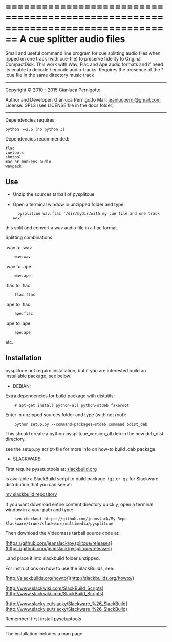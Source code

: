 ================================================================================ 
A cue splitter audio files
================================================================================ 

Small and useful command line program for cue splitting audio files 
when ripped on one track (with cue-file) to preserve fidelity to
Original CompactDisk.
This work with Wav, Flac and Ape audio formats and if need its enable 
to decode / encode audio-tracks.
Requires the presence of the * .cue file in the same directory music track

--------------------------------------------------------------------------------

Copyright © 2010 - 2015 Gianluca Pernigotto 
 
  Author and Developer: Gianluca Pernigotto 
  Mail: <jeanlucperni@gmail.com>
  License: GPL3 (see LICENSE file in the docs folder)

--------------------------------------------------------------------------------

Dependencies requires:

	python >=2.6 (no python 3)
	
Dependencies recommended:

	flac
	cuetools
	shntool
	mac or monkeys-audio
	wavpack
	
Use
-------

- Unzip the sources tarball of pysplitcue
- Open a terminal window in unzipped folder and type:

		pysplitcue wav:flac '/dir/mydir/with my cue file and one track wav'

this split and convert a wav audio file in a flac format.


Splitting combinations:

.wav to .wav

		wav:wav

.wav to .ape  

		wav:ape

.flac to .flac

		flac:flac

.ape to .flac

		ape:flac

.ape to .ape

		ape:ape

etc.

Installation
-------

pysplitcue not require installation, but if you are interested build an 
installable package, see below:


* DEBIAN:

Extra dependencies for build package with distutils:

		# apt-get install python-all python-stdeb fakeroot

Enter in unzipped sources folder and type (with not root):

		python setup.py --command-packages=stdeb.command bdist_deb

This should create a python-pysplitcue_version_all.deb in the new deb_dist directory.

see the setup.py script-file for more info on how-to build .deb package


* SLACKWARE:

First require pysetuptools at: [slackbuild.org](http://slackbuilds.org/repository/14.1/python/pysetuptools/)

Is available a SlackBuild script to build package .tgz or .gz for Slackware distribution that you can see at:

[my slackbuild repository](https://github.com/jeanslack/My-Repo-Slackware/tree/master/slackware/multimedia/pysplitcue)

If you want download entire content directory quickly, open a terminal window in a your path and type:

		svn checkout https://github.com/jeanslack/My-Repo-Slackware/trunk/slackware/multimedia/pysplitcue

Then download the Videomass tarball source code at:

[https://github.com/jeanslack/pysplitcue/releases](https://github.com/jeanslack/pysplitcue/releases)

..and place it into slackbuild folder unzipped.

For instructions on how to use the SlackBuilds, see:

[http://slackbuilds.org/howto/](http://slackbuilds.org/howto/)

[http://www.slackwiki.com/SlackBuild_Scripts](http://www.slackwiki.com/SlackBuild_Scripts)

[http://www.slacky.eu/slacky/Slackware_%26_SlackBuild](http://www.slacky.eu/slacky/Slackware_%26_SlackBuild)

Remember: first install pysetuptools

--------------------------------------------------------------------------------
The installation includes a man page
